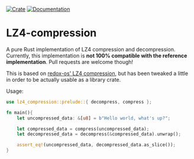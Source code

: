 [![Crate](https://img.shields.io/crates/v/lz4-compression.svg)](https://crates.io/crates/lz4-compression)
[![Documentation](https://docs.rs/lz4-compression/badge.svg)](https://docs.rs/crate/lz4-compression/)


# LZ4-compression

A pure Rust implementation of LZ4 compression and decompression. Currently, this implementation is __not 100% compatible with the reference implementation__. Pull requests are welcome though!

This is based on [redox-os' LZ4 compression](https://github.com/redox-os/tfs/tree/master/lz4),
but has been tweaked a little in order to be actually usable as a library crate. 

Usage: 
```rust
use lz4_compression::prelude::{ decompress, compress };

fn main(){
    let uncompressed_data: &[u8] = b"Hello world, what's up?";

    let compressed_data = compress(uncompressed_data);
    let decompressed_data = decompress(&compressed_data).unwrap();

    assert_eq!(uncompressed_data, decompressed_data.as_slice());
}
```
